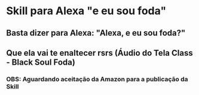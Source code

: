 # Skill para Alexa "e eu sou foda"

## Basta dizer para Alexa: "Alexa, e eu sou foda?"
## Que ela vai te enaltecer rsrs (Áudio do Tela Class - Black Soul Foda)
### OBS: Aguardando aceitação da Amazon para a publicação da Skill
